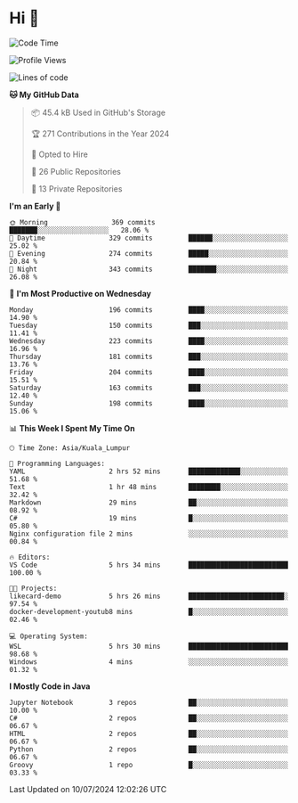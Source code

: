 <h1>Hi 👋</h1>

<!--START_SECTION:waka-->
![Code Time](http://img.shields.io/badge/Code%20Time-565%20hrs%2056%20mins-blue)

![Profile Views](http://img.shields.io/badge/Profile%20Views-19-blue)

![Lines of code](https://img.shields.io/badge/From%20Hello%20World%20I%27ve%20Written-1.2%20million%20lines%20of%20code-blue)

**🐱 My GitHub Data** 

> 📦 45.4 kB Used in GitHub's Storage 
 > 
> 🏆 271 Contributions in the Year 2024
 > 
> 💼 Opted to Hire
 > 
> 📜 26 Public Repositories 
 > 
> 🔑 13 Private Repositories 
 > 
**I'm an Early 🐤** 

```text
🌞 Morning                369 commits         ███████░░░░░░░░░░░░░░░░░░   28.06 % 
🌆 Daytime                329 commits         ██████░░░░░░░░░░░░░░░░░░░   25.02 % 
🌃 Evening                274 commits         █████░░░░░░░░░░░░░░░░░░░░   20.84 % 
🌙 Night                  343 commits         ███████░░░░░░░░░░░░░░░░░░   26.08 % 
```
📅 **I'm Most Productive on Wednesday** 

```text
Monday                   196 commits         ████░░░░░░░░░░░░░░░░░░░░░   14.90 % 
Tuesday                  150 commits         ███░░░░░░░░░░░░░░░░░░░░░░   11.41 % 
Wednesday                223 commits         ████░░░░░░░░░░░░░░░░░░░░░   16.96 % 
Thursday                 181 commits         ███░░░░░░░░░░░░░░░░░░░░░░   13.76 % 
Friday                   204 commits         ████░░░░░░░░░░░░░░░░░░░░░   15.51 % 
Saturday                 163 commits         ███░░░░░░░░░░░░░░░░░░░░░░   12.40 % 
Sunday                   198 commits         ████░░░░░░░░░░░░░░░░░░░░░   15.06 % 
```


📊 **This Week I Spent My Time On** 

```text
🕑︎ Time Zone: Asia/Kuala_Lumpur

💬 Programming Languages: 
YAML                     2 hrs 52 mins       █████████████░░░░░░░░░░░░   51.68 % 
Text                     1 hr 48 mins        ████████░░░░░░░░░░░░░░░░░   32.42 % 
Markdown                 29 mins             ██░░░░░░░░░░░░░░░░░░░░░░░   08.92 % 
C#                       19 mins             █░░░░░░░░░░░░░░░░░░░░░░░░   05.80 % 
Nginx configuration file 2 mins              ░░░░░░░░░░░░░░░░░░░░░░░░░   00.84 % 

🔥 Editors: 
VS Code                  5 hrs 34 mins       █████████████████████████   100.00 % 

🐱‍💻 Projects: 
likecard-demo            5 hrs 26 mins       ████████████████████████░   97.54 % 
docker-development-youtub8 mins              █░░░░░░░░░░░░░░░░░░░░░░░░   02.46 % 

💻 Operating System: 
WSL                      5 hrs 30 mins       █████████████████████████   98.68 % 
Windows                  4 mins              ░░░░░░░░░░░░░░░░░░░░░░░░░   01.32 % 
```

**I Mostly Code in Java** 

```text
Jupyter Notebook         3 repos             ██░░░░░░░░░░░░░░░░░░░░░░░   10.00 % 
C#                       2 repos             ██░░░░░░░░░░░░░░░░░░░░░░░   06.67 % 
HTML                     2 repos             ██░░░░░░░░░░░░░░░░░░░░░░░   06.67 % 
Python                   2 repos             ██░░░░░░░░░░░░░░░░░░░░░░░   06.67 % 
Groovy                   1 repo              █░░░░░░░░░░░░░░░░░░░░░░░░   03.33 % 
```




 Last Updated on 10/07/2024 12:02:26 UTC
<!--END_SECTION:waka-->
